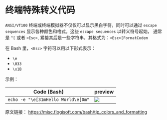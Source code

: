 # 终端特殊转义代码

`ANSI/VT100` 终端或终端模拟器不仅仅可以显示黑白字符，同时可以通过 `escape sequences` 显示各种颜色和格式。这些 `escape sequences` 以转义符号起始，
通常是 `^[` 或者 `<Esc>`, 紧接其后是一些字符串，其格式为：`<Esc>[FormatCodem`

在 Bash 里，`<Esc>` 字符可以用以下形式表示：

- `\e`
- `\033`
- `\x1B`

示例：

| Code (Bash)                        | preview                                                                         |
| ---------------------------------- | ------------------------------------------------------------------------------- |
| `echo -e "\e[31mHello World\e[0m"` | ![](https://misc.flogisoft.com/_media/bash/colors_format/escape_example_01.png) |

原文链接： <https://misc.flogisoft.com/bash/tip_colors_and_formatting>
